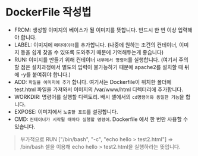 # DockerFile 작성법

- FROM: 생성할 이미지의 베이스가 될 이미지를 뜻합니다. 반드시 한 번 이상 입력해야 합니다.
- LABEL: 이미지에 `메타데이터`를 추가합니다. (나중에 원하는 조건의 컨테이너, 이미지 등을 쉽게 찾을 수 있또록 도와주기 때문에 기억해두는게 좋습니다)
- RUN: 이미지를 만들기 위해 컨테이너 `내부에서 명령어`를 실행합니다. (여기서 주의할 점은 설치과정에서 별도의 입력이 불가능하기 때문에 apache2를 설치할 때 뒤에 -y를 붙여줘야 합니다.)
- ADD: `파일을 이미지에 추가` 합니다. 여기서는 Dockerfile이 위치한 폴더에 test.html 파일을 가져와서 이미지의 /var/www/html 디렉터리에 추가합니다.
- WORKDIR: 명령어를 실행할 디렉토리. 배시 셸에서의 `cd명령어와 동일한 기능`을 합니다.
- EXPOSE: 이미지에서 `노출할 포트`를 설정합니다.
- CMD: `컨테이너가 시작될 때마다 실행할 명령어`.  Dockerfile 에서 한 번만 사용할 수 있습니다.
  
> 부가적으로 RUN ["/bin/bash", "-c", "echo hello > test2.html"] 
> => /bin/bash 셀을 이용해 echo hello > test2.html을 실행하라는 뜻입니다.
